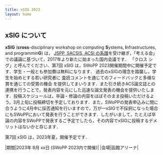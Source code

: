 ```yaml
---
title: xSIG 2023
layout: home
---
```


## xSIG について

**xSIG** (**cross**-disciplinary workshop on computing **S**ystems, **I**nfrastructures, and programmin**G**) は，
[JSPP, SACSIS, ACSI の系譜](history.html)を受け継ぎ，「考える会」 での議論に基づいて，2017年より新たに始まった国内会議です．
「クロス シグ」と呼んでください．第7回 xSIG は，SWoPP 2023開催期間中に開催予定です．学生・一般とも参加費は無料になります．
過去のxSIGの理念を踏襲し，学生を始めとする若い研究者に 査読コメントを通じてのフィードバックと多様な賞を通じての受賞の機会 を提供してまいります．また引き続きACS論文誌との連携を行うことで，発表内容を元にした迅速な論文発表の機会を提供いたします．投稿スケジュールは，卒論・修論の内容をほぼそのまま投稿いただけるよう，3月上旬に投稿締切を予定しております．また，SWoPPの発表申込みに間に合うように4月中に採否通知を行いますので，万が一xSIGで不採択になった場合にもSWoPPにおいて発表を行うことができます．したがいまして，たとえば卒論の内容をSWoPPで発表するご予定でしたら，その内容でxSIGに投稿するデメリットはないかと存じます．

第7回 xSIG は，2023年夏，開催予定です．

|期間|2023年 8月 xx日 (SWoPP 2023内で開催)|
|会場|函館アリーナ|


